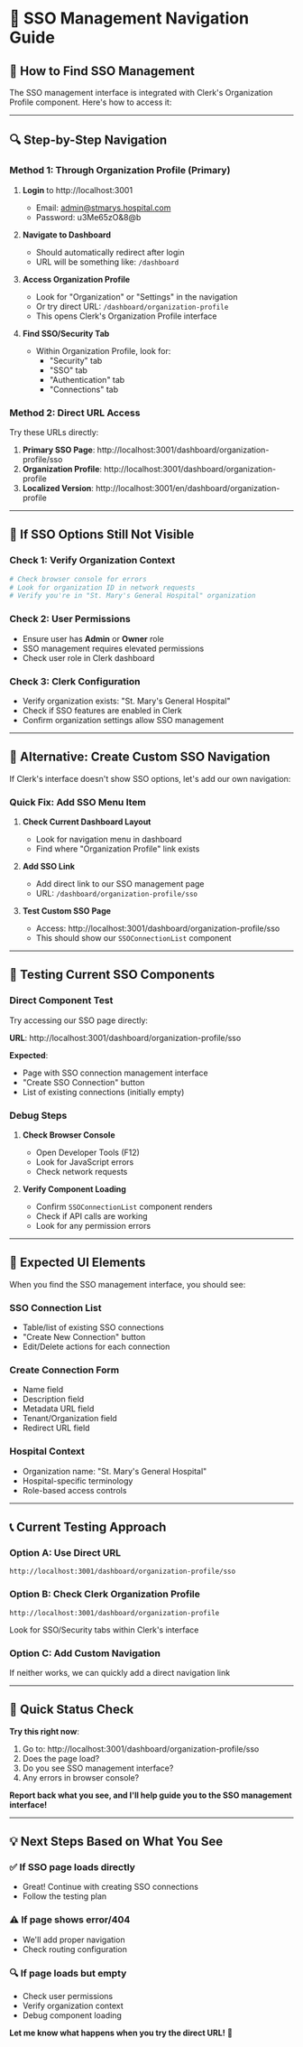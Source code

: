 # 🧭 SSO Management Navigation Guide

## 🎯 **How to Find SSO Management**

The SSO management interface is integrated with Clerk's Organization Profile component. Here's how to access it:

---

## 🔍 **Step-by-Step Navigation**

### **Method 1: Through Organization Profile (Primary)**

1. **Login** to http://localhost:3001
   - Email: admin@stmarys.hospital.com  
   - Password: u3Me65zO&8@b

2. **Navigate to Dashboard**
   - Should automatically redirect after login
   - URL will be something like: `/dashboard`

3. **Access Organization Profile**
   - Look for "Organization" or "Settings" in the navigation
   - Or try direct URL: `/dashboard/organization-profile`
   - This opens Clerk's Organization Profile interface

4. **Find SSO/Security Tab**
   - Within Organization Profile, look for:
     - "Security" tab
     - "SSO" tab  
     - "Authentication" tab
     - "Connections" tab

### **Method 2: Direct URL Access**

Try these URLs directly:

1. **Primary SSO Page**: http://localhost:3001/dashboard/organization-profile/sso
2. **Organization Profile**: http://localhost:3001/dashboard/organization-profile
3. **Localized Version**: http://localhost:3001/en/dashboard/organization-profile

---

## 🔧 **If SSO Options Still Not Visible**

### **Check 1: Verify Organization Context**
```bash
# Check browser console for errors
# Look for organization ID in network requests
# Verify you're in "St. Mary's General Hospital" organization
```

### **Check 2: User Permissions**
- Ensure user has **Admin** or **Owner** role
- SSO management requires elevated permissions
- Check user role in Clerk dashboard

### **Check 3: Clerk Configuration**
- Verify organization exists: "St. Mary's General Hospital"
- Check if SSO features are enabled in Clerk
- Confirm organization settings allow SSO management

---

## 🚀 **Alternative: Create Custom SSO Navigation**

If Clerk's interface doesn't show SSO options, let's add our own navigation:

### **Quick Fix: Add SSO Menu Item**

1. **Check Current Dashboard Layout**
   - Look for navigation menu in dashboard
   - Find where "Organization Profile" link exists

2. **Add SSO Link**
   - Add direct link to our SSO management page
   - URL: `/dashboard/organization-profile/sso`

3. **Test Custom SSO Page**
   - Access: http://localhost:3001/dashboard/organization-profile/sso
   - This should show our `SSOConnectionList` component

---

## 🧪 **Testing Current SSO Components**

### **Direct Component Test**

Try accessing our SSO page directly:

**URL**: http://localhost:3001/dashboard/organization-profile/sso

**Expected**: 
- Page with SSO connection management interface
- "Create SSO Connection" button
- List of existing connections (initially empty)

### **Debug Steps**

1. **Check Browser Console**
   - Open Developer Tools (F12)
   - Look for JavaScript errors
   - Check network requests

2. **Verify Component Loading**
   - Confirm `SSOConnectionList` component renders
   - Check if API calls are working
   - Look for any permission errors

---

## 🎯 **Expected UI Elements**

When you find the SSO management interface, you should see:

### **SSO Connection List**
- Table/list of existing SSO connections
- "Create New Connection" button
- Edit/Delete actions for each connection

### **Create Connection Form**
- Name field
- Description field  
- Metadata URL field
- Tenant/Organization field
- Redirect URL field

### **Hospital Context**
- Organization name: "St. Mary's General Hospital"
- Hospital-specific terminology
- Role-based access controls

---

## 📞 **Current Testing Approach**

### **Option A: Use Direct URL**
```
http://localhost:3001/dashboard/organization-profile/sso
```

### **Option B: Check Clerk Organization Profile**
```
http://localhost:3001/dashboard/organization-profile
```
Look for SSO/Security tabs within Clerk's interface

### **Option C: Add Custom Navigation**
If neither works, we can quickly add a direct navigation link

---

## 🔧 **Quick Status Check**

**Try this right now**:

1. Go to: http://localhost:3001/dashboard/organization-profile/sso
2. Does the page load?
3. Do you see SSO management interface?
4. Any errors in browser console?

**Report back what you see, and I'll help guide you to the SSO management interface!**

---

## 💡 **Next Steps Based on What You See**

### ✅ **If SSO page loads directly**
- Great! Continue with creating SSO connections
- Follow the testing plan

### ⚠️ **If page shows error/404**
- We'll add proper navigation
- Check routing configuration

### 🔍 **If page loads but empty**
- Check user permissions
- Verify organization context
- Debug component loading

**Let me know what happens when you try the direct URL!** 🚀